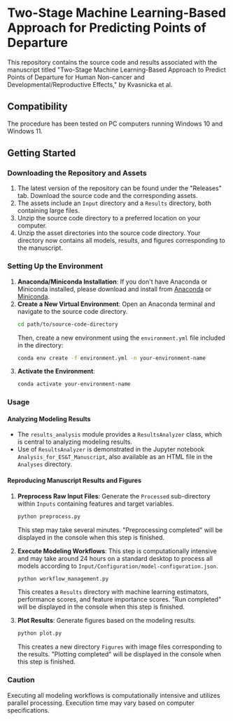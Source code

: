 # Two-Stage Machine Learning-Based Approach for Predicting Points of Departure

This repository contains the source code and results associated with the manuscript titled "Two-Stage Machine Learning-Based Approach to Predict Points of Departure for Human Non-cancer and Developmental/Reproductive Effects," by Kvasnicka et al.

## Compatibility
The procedure has been tested on PC computers running Windows 10 and Windows 11.

## Getting Started

### Downloading the Repository and Assets
1. The latest version of the repository can be found under the "Releases" tab. Download the source code and the corresponding assets.
2. The assets include an `Input` directory and a `Results` directory, both containing large files.
3. Unzip the source code directory to a preferred location on your computer.
4. Unzip the asset directories into the source code directory. Your directory now contains all models, results, and figures corresponding to the manuscript.

### Setting Up the Environment
1. **Anaconda/Miniconda Installation**: If you don't have Anaconda or Miniconda installed, please download and install from [Anaconda](https://www.anaconda.com/products/distribution) or [Miniconda](https://docs.conda.io/en/latest/miniconda.html).
2. **Create a New Virtual Environment**: Open an Anaconda terminal and navigate to the source code directory.
    ```sh
    cd path/to/source-code-directory
    ```
   Then, create a new environment using the `environment.yml` file included in the directory:
    ```sh
    conda env create -f environment.yml -n your-environment-name
    ```
3. **Activate the Environment**:
    ```sh
    conda activate your-environment-name
    ```

### Usage

#### Analyzing Modeling Results
- The `results_analysis` module provides a `ResultsAnalyzer` class, which is central to analyzing modeling results.
- Use of `ResultsAnalyzer` is demonstrated in the Jupyter notebook `Analysis_for_ES&T_Manuscript`, also available as an HTML file in the `Analyses` directory.

#### Reproducing Manuscript Results and Figures
1. **Preprocess Raw Input Files**: Generate the `Processed` sub-directory within `Inputs` containing features and target variables.
    ```sh
    python preprocess.py
    ```
   This step may take several minutes. "Preprocessing completed" will be displayed in the console when this step is finished.

2. **Execute Modeling Workflows**: This step is computationally intensive and may take around 24 hours on a standard desktop to process all models according to `Input/Configuration/model-configuration.json`.
    ```sh
    python workflow_management.py
    ```
   This creates a `Results` directory with machine learning estimators, performance scores, and feature importance scores. "Run completed" will be displayed in the console when this step is finished.

3. **Plot Results**: Generate figures based on the modeling results.
    ```sh
    python plot.py
    ```
   This creates a new directory `Figures` with image files corresponding to the results. "Plotting completed" will be displayed in the console when this step is finished.

### Caution
Executing all modeling workflows is computationally intensive and utilizes parallel processing. Execution time may vary based on computer specifications.
